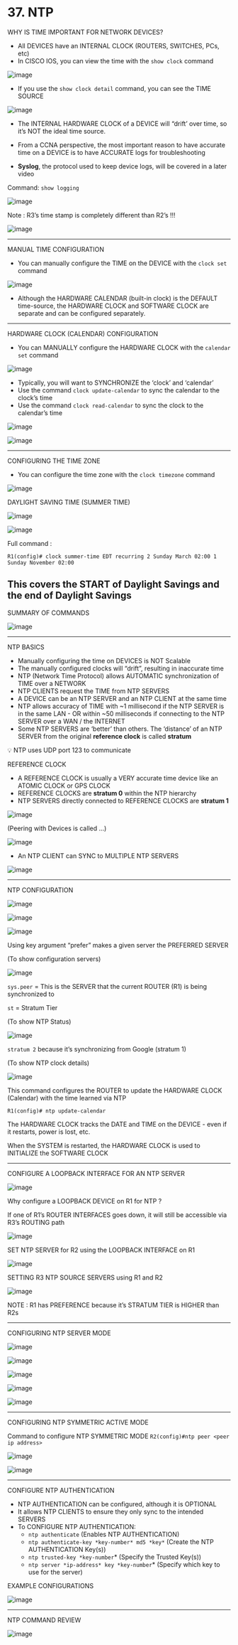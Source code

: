 # 37. NTP

WHY IS TIME IMPORTANT FOR NETWORK DEVICES?

- All DEVICES have an INTERNAL CLOCK (ROUTERS, SWITCHES, PCs, etc)
- In CISCO IOS, you can view the time with the `show clock` command

![image](https://github.com/psaumur/CCNA/assets/106411237/0afc355a-a982-4caa-a470-e09070e9c74f)

- If you use the `show clock detail` command, you can see the TIME SOURCE

![image](https://github.com/psaumur/CCNA/assets/106411237/a49cc147-ddba-405d-8e70-745ae7434e5a)

- The INTERNAL HARDWARE CLOCK of a DEVICE will “drift’ over time, so it’s NOT the ideal time source.
- From a CCNA perspective, the most important reason to have accurate time on a DEVICE is to have ACCURATE logs for troubleshooting

- **Syslog**, the protocol used to keep device logs, will be covered in a later video

Command: `show logging`

![image](https://github.com/psaumur/CCNA/assets/106411237/33632e20-a4e9-40fd-aba0-527498cfb886)

Note : R3’s time stamp is completely different than R2’s !!!

![image](https://github.com/psaumur/CCNA/assets/106411237/7d0464c2-1abe-460a-93fb-dd4368c905a7)

---

MANUAL TIME CONFIGURATION

- You can manually configure the TIME on the DEVICE with the `clock set` command

![image](https://github.com/psaumur/CCNA/assets/106411237/fa5d40c2-bccb-48e2-9f6b-c85ad721f37f)

- Although the HARDWARE CALENDAR (built-in clock) is the DEFAULT time-source, the HARDWARE CLOCK and SOFTWARE CLOCK are separate and can be configured separately.

---

HARDWARE CLOCK (CALENDAR) CONFIGURATION

- You can MANUALLY configure the HARDWARE CLOCK with the `calendar set` command

![image](https://github.com/psaumur/CCNA/assets/106411237/b72c898a-4746-49de-86db-c519964b3916)

- Typically, you will want to SYNCHRONIZE the ‘clock’ and ‘calendar’
- Use the command `clock update-calendar` to sync the calendar to the clock’s time
- Use the command `clock read-calendar` to sync the clock to the calendar’s time

![image](https://github.com/psaumur/CCNA/assets/106411237/c9d24bfd-25b1-4c5d-a426-f2a8a2db108c)

![image](https://github.com/psaumur/CCNA/assets/106411237/104a5e27-0d5f-40fc-aea8-dbcf46c3e195)

---

CONFIGURING THE TIME ZONE

- You can configure the time zone with the `clock timezone` command

![image](https://github.com/psaumur/CCNA/assets/106411237/d9ef5a95-a102-4306-bc3d-269fc5fd1d9e)

DAYLIGHT SAVING TIME (SUMMER TIME)

![image](https://github.com/psaumur/CCNA/assets/106411237/591491d1-a5bd-4f99-b518-02e722f41e1a)

![image](https://github.com/psaumur/CCNA/assets/106411237/3319f4c0-fb72-4486-b14c-4648c2be7338)

Full command :

`R1(config)# clock summer-time EDT recurring 2 Sunday March 02:00 1 Sunday November 02:00`

This covers the START of Daylight Savings and the end of Daylight Savings
---

SUMMARY OF COMMANDS

![image](https://github.com/psaumur/CCNA/assets/106411237/33557221-c045-4063-8ca0-9e8fb045ce52)

---

NTP BASICS

- Manually configuring the time on DEVICES is NOT Scalable
- The manually configured clocks will “drift”, resulting in inaccurate time
- NTP (Network Time Protocol) allows AUTOMATIC synchronization of TIME over a NETWORK
- NTP CLIENTS request the TIME from NTP SERVERS
- A DEVICE can be an NTP SERVER and an NTP CLIENT at the same time
- NTP allows accuracy of TIME with ~1 millisecond if the NTP SERVER is in the same LAN - OR within ~50 milliseconds if connecting to the NTP SERVER over a WAN / the INTERNET
- Some NTP SERVERS are ‘better’ than others. The ‘distance’ of an NTP SERVER from the original **reference clock** is called **stratum**

<aside>
💡 NTP uses UDP port 123 to communicate

</aside>

REFERENCE CLOCK

- A REFERENCE CLOCK is usually a VERY accurate time device like an ATOMIC CLOCK or GPS CLOCK
- REFERENCE CLOCKS are **stratum 0** within the NTP hierarchy
- NTP SERVERS directly connected to REFERENCE CLOCKS are **stratum 1**

![image](https://github.com/psaumur/CCNA/assets/106411237/003bf28a-03fe-49a8-954c-728f8e79dbd9)

(Peering with Devices is called …)

![image](https://github.com/psaumur/CCNA/assets/106411237/e2b91988-9be4-419b-b0b3-ad4ac32ae5cc)

- An NTP CLIENT can SYNC to MULTIPLE NTP SERVERS

![image](https://github.com/psaumur/CCNA/assets/106411237/32146173-fa80-4926-9524-ad66de3f9a6b)

---

NTP CONFIGURATION

![image](https://github.com/psaumur/CCNA/assets/106411237/6ee32d55-a33d-419c-9286-d1683f250d37)

![image](https://github.com/psaumur/CCNA/assets/106411237/453bd559-d88f-46c8-b4c9-cea958ef216d)

![image](https://github.com/psaumur/CCNA/assets/106411237/6adb6092-0290-4ae9-961d-55d25ec1d3c7)

Using key argument “prefer” makes a given server the PREFERRED SERVER

(To show configuration servers)

![image](https://github.com/psaumur/CCNA/assets/106411237/aabee138-5cb3-4316-8411-8da38d6dd2d5)

`sys.peer` = This is the SERVER that the current ROUTER (R1) is being synchronized to

`st` = Stratum Tier

(To show NTP Status)

![image](https://github.com/psaumur/CCNA/assets/106411237/4501f436-3e52-48c4-b22c-a733547b8b98)

`stratum 2` because it’s synchronizing from Google (stratum 1)

(To show NTP clock details)

![image](https://github.com/psaumur/CCNA/assets/106411237/bde14525-17e6-4d63-9d0b-b992c3dd7725)

This command configures the ROUTER to update the HARDWARE CLOCK (Calendar) with the time learned via NTP

`R1(config)# ntp update-calendar` 

The HARDWARE CLOCK tracks the DATE and TIME on the DEVICE - even if it restarts, power is lost, etc.

When the SYSTEM is restarted, the HARDWARE CLOCK is used to INITIALIZE the SOFTWARE CLOCK

---

CONFIGURE A LOOPBACK INTERFACE FOR AN NTP SERVER

![image](https://github.com/psaumur/CCNA/assets/106411237/21cac8d8-7c7f-41e1-8f0a-bfb6418c6085)

Why configure a LOOPBACK DEVICE on R1 for NTP ?

If one of R1’s ROUTER INTERFACES goes down, it will still be accessible via R3’s ROUTING path

![image](https://github.com/psaumur/CCNA/assets/106411237/9ead84f6-8645-489c-a30d-0b3c7ebf6ba1)

SET NTP SERVER for R2 using the LOOPBACK INTERFACE on R1

![image](https://github.com/psaumur/CCNA/assets/106411237/8a05e16e-cab9-429c-836e-e74a1007cbcb)

SETTING R3 NTP SOURCE SERVERS using R1 and R2

![image](https://github.com/psaumur/CCNA/assets/106411237/bcbd2426-1745-437a-9ebd-fe80dce6b527)

NOTE : R1 has PREFERENCE because it’s STRATUM TIER is HIGHER than R2s

---

CONFIGURING NTP SERVER MODE

![image](https://github.com/psaumur/CCNA/assets/106411237/038c5e31-587e-4a54-ae80-cc290a0ff805)

![image](https://github.com/psaumur/CCNA/assets/106411237/903a6aba-e99d-4ee6-a9c5-e077eed0592a)

![image](https://github.com/psaumur/CCNA/assets/106411237/0b5928d9-6594-4f3d-8663-8f4f19d3245b)

![image](https://github.com/psaumur/CCNA/assets/106411237/0aad6e81-5b7b-41ad-82b1-6c98690a9a4c)

![image](https://github.com/psaumur/CCNA/assets/106411237/e68f0ab9-25f5-4e65-8e80-f07b15878f69)

---

CONFIGURING NTP SYMMETRIC ACTIVE MODE

Command to configure NTP SYMMETRIC MODE 
`R2(config)#ntp peer <peer ip address>`

![image](https://github.com/psaumur/CCNA/assets/106411237/a0c27863-86d7-40e4-a935-6c73fce39439)

![image](https://github.com/psaumur/CCNA/assets/106411237/d430e372-8480-4378-92e4-5e5ca06f2ac1)

---

CONFIGURE NTP AUTHENTICATION

- NTP AUTHENTICATION can be configured, although it is OPTIONAL
- It allows NTP CLIENTS to ensure they only sync to the intended SERVERS
- To CONFIGURE NTP AUTHENTICATION:
    - `ntp authenticate` (Enables NTP AUTHENTICATION)
    - `ntp authenticate-key *key-number* md5 *key*` (Create the NTP AUTHENTICATION Key(s))
    - `ntp trusted-key *key-number`* (Specify the Trusted Key(s))
    - `ntp server *ip-address* key *key-number`* (Specify which key to use for the server)

 

EXAMPLE CONFIGURATIONS

![image](https://github.com/psaumur/CCNA/assets/106411237/d8f54d79-8975-4dfe-b0c0-e4e2b44f7b31)

---

NTP COMMAND REVIEW

![image](https://github.com/psaumur/CCNA/assets/106411237/2888ef4e-f53a-4ca3-ad34-0b04742edfd9)
